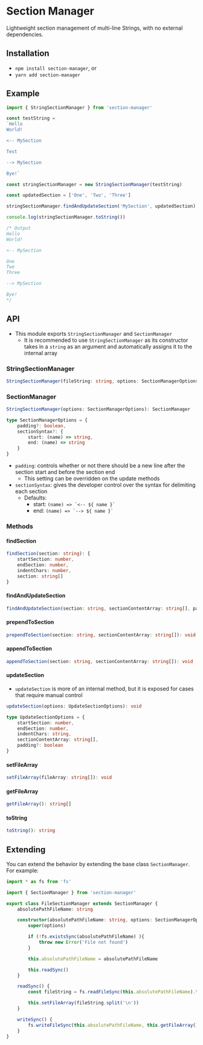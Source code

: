 # Section Manager

Lightweight section management of multi-line Strings, with no external dependencies.

## Installation

- `npm install section-manager`, or
- `yarn add section-manager`

## Example

```typescript
import { StringSectionManager } from 'section-manager'

const testString = 
`Hello
World!

<-- MySection

Test

--> MySection

Bye!`

const stringSectionManager = new StringSectionManager(testString)

const updatedSection = ['One', 'Two', 'Three']

stringSectionManager.findAndUpdateSection('MySection', updatedSection)

console.log(stringSectionManager.toString())
```

```typescript
/* Output
Hello
World!

<-- MySection

One
Two
Three

--> MySection

Bye!
*/

```

## API

- This module exports `StringSectionManager` and `SectionManager`
    - It is recommended to use `StringSectionManager` as its constructor takes in a `string` as an argument and automatically assigns it to the internal array

### StringSectionManager
```typescript
StringSectionManager(fileString: string, options: SectionManagerOptions): StringSectionManager
```

### SectionManager
```typescript
StringSectionManager(options: SectionManagerOptions): SectionManager
```

```typescript
type SectionManagerOptions = {
    padding?: boolean,
    sectionSyntax?: {
        start: (name) => string,
        end: (name) => string
    }
}
```

- `padding`: controls whether or not there should be a new line after the section start and before the section end
    - This setting can be overridden on the update methods
- `sectionSyntax`: gives the developer control over the syntax for delimiting each section
    - Defaults:
        - start: ``(name) => `<-- ${ name }` ``
        - end: ``(name) => `--> ${ name }` ``

### Methods

#### findSection
```typescript
findSection(section: string): {
    startSection: number,
    endSection: number,
    indentChars: number,
    section: string[]
}
```

#### findAndUpdateSection
```typescript
findAndUpdateSection(section: string, sectionContentArray: string[], padding?: boolean): void
```

#### prependToSection
```typescript
prependToSection(section: string, sectionContentArray: string[]): void
```

#### appendToSection
```typescript
appendToSection(section: string, sectionContentArray: string[]): void
```

#### updateSection
- `updateSection` is more of an internal method, but it is exposed for cases that require manual control

```typescript
updateSection(options: UpdateSectionOptions): void
```

```typescript
type UpdateSectionOptions = {
    startSection: number,
    endSection: number,
    indentChars: string,
    sectionContentArray: string[],
    padding?: boolean
}
```

#### setFileArray
```typescript
setFileArray(fileArray: string[]): void
```

#### getFileArray
```typescript
getFileArray(): string[]
```

#### toString
```typescript
toString(): string
```

## Extending

You can extend the behavior by extending the base class `SectionManager`. For example:

```typescript
import * as fs from 'fs'

import { SectionManager } from 'section-manager'

export class FileSectionManager extends SectionManager {
    absolutePathFileName: string

    constructor(absolutePathFileName: string, options: SectionManagerOptions) {
        super(options)

        if (!fs.existsSync(absolutePathFileName) ){
            throw new Error('File not found')
        }

        this.absolutePathFileName = absolutePathFileName

        this.readSync()
    }

    readSync() {
        const fileString = fs.readFileSync(this.absolutePathFileName).toString()

        this.setFileArray(fileString.split('\n'))
    }

    writeSync() {
        fs.writeFileSync(this.absolutePathFileName, this.getFileArray().join('\n'))
    }
}
```

